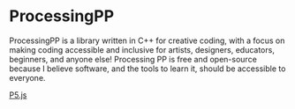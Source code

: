 # ProcessingPP
ProcessingPP is a library written in C++ for creative coding, with a focus on making coding accessible and inclusive for artists, designers, educators, beginners, and anyone else! Processing PP is free and open-source because I believe software, and the tools to learn it, should be accessible to everyone.

[P5.js](https://p5js.org)
